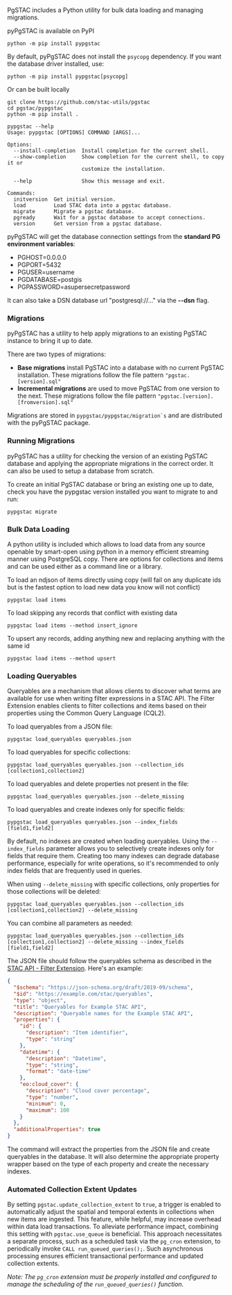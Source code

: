 

PgSTAC includes a Python utility for bulk data loading and managing migrations.

pyPgSTAC is available on PyPI
```
python -m pip install pypgstac
```

By default, pyPgSTAC does not install the `psycopg` dependency. If you want the database driver installed, use:

```
python -m pip install pypgstac[psycopg]
```

Or can be built locally
```
git clone https://github.com/stac-utils/pgstac
cd pgstac/pypgstac
python -m pip install .
```

```
pypgstac --help
Usage: pypgstac [OPTIONS] COMMAND [ARGS]...

Options:
  --install-completion  Install completion for the current shell.
  --show-completion     Show completion for the current shell, to copy it or
                        customize the installation.

  --help                Show this message and exit.

Commands:
  initversion  Get initial version.
  load         Load STAC data into a pgstac database.
  migrate      Migrate a pgstac database.
  pgready      Wait for a pgstac database to accept connections.
  version      Get version from a pgstac database.
```

pyPgSTAC will get the database connection settings from the **standard PG environment variables**:

- PGHOST=0.0.0.0
- PGPORT=5432
- PGUSER=username
- PGDATABASE=postgis
- PGPASSWORD=asupersecretpassword

It can also take a DSN database url "postgresql://..." via the **--dsn** flag.

### Migrations
pyPgSTAC has a utility to help apply migrations to an existing PgSTAC instance to bring it up to date.

There are two types of migrations:

 - **Base migrations** install PgSTAC into a database with no current PgSTAC installation. These migrations follow the file pattern `"pgstac.[version].sql"`
 - **Incremental migrations** are used to move PgSTAC from one version to the next. These migrations follow the file pattern `"pgstac.[version].[fromversion].sql"`

Migrations are stored in ```pypgstac/pypgstac/migration`s``` and are distributed with the pyPgSTAC package.

### Running Migrations
pyPgSTAC has a utility for checking the version of an existing PgSTAC database and applying the appropriate migrations in the correct order. It can also be used to setup a database from scratch.

To create an initial PgSTAC database or bring an existing one up to date, check you have the pypgstac version installed you want to migrate to and run:
```
pypgstac migrate
```

### Bulk Data Loading
A python utility is included which allows to load data from any source openable by smart-open using python in a memory efficient streaming manner using PostgreSQL copy. There are options for collections and items and can be used either as a command line or a library.

To load an ndjson of items directly using copy (will fail on any duplicate ids but is the fastest option to load new data you know will not conflict)
```
pypgstac load items
```

To load skipping any records that conflict with existing data
```
pypgstac load items --method insert_ignore
```

To upsert any records, adding anything new and replacing anything with the same id
```
pypgstac load items --method upsert
```

### Loading Queryables

Queryables are a mechanism that allows clients to discover what terms are available for use when writing filter expressions in a STAC API. The Filter Extension enables clients to filter collections and items based on their properties using the Common Query Language (CQL2).

To load queryables from a JSON file:

```
pypgstac load_queryables queryables.json
```

To load queryables for specific collections:

```
pypgstac load_queryables queryables.json --collection_ids [collection1,collection2]
```

To load queryables and delete properties not present in the file:

```
pypgstac load_queryables queryables.json --delete_missing
```

To load queryables and create indexes only for specific fields:

```
pypgstac load_queryables queryables.json --index_fields [field1,field2]
```

By default, no indexes are created when loading queryables. Using the `--index_fields` parameter allows you to selectively create indexes only for fields that require them. Creating too many indexes can degrade database performance, especially for write operations, so it's recommended to only index fields that are frequently used in queries.

When using `--delete_missing` with specific collections, only properties for those collections will be deleted:

```
pypgstac load_queryables queryables.json --collection_ids [collection1,collection2] --delete_missing
```

You can combine all parameters as needed:

```
pypgstac load_queryables queryables.json --collection_ids [collection1,collection2] --delete_missing --index_fields [field1,field2]
```

The JSON file should follow the queryables schema as described in the [STAC API - Filter Extension](https://github.com/stac-api-extensions/filter#queryables). Here's an example:

```json
{
  "$schema": "https://json-schema.org/draft/2019-09/schema",
  "$id": "https://example.com/stac/queryables",
  "type": "object",
  "title": "Queryables for Example STAC API",
  "description": "Queryable names for the Example STAC API",
  "properties": {
    "id": {
      "description": "Item identifier",
      "type": "string"
    },
    "datetime": {
      "description": "Datetime",
      "type": "string",
      "format": "date-time"
    },
    "eo:cloud_cover": {
      "description": "Cloud cover percentage",
      "type": "number",
      "minimum": 0,
      "maximum": 100
    }
  },
  "additionalProperties": true
}
```

The command will extract the properties from the JSON file and create queryables in the database. It will also determine the appropriate property wrapper based on the type of each property and create the necessary indexes.

### Automated Collection Extent Updates

By setting `pgstac.update_collection_extent` to `true`, a trigger is enabled to automatically adjust the spatial and temporal extents in collections when new items are ingested. This feature, while helpful, may increase overhead within data load transactions. To alleviate performance impact, combining this setting with `pgstac.use_queue` is beneficial. This approach necessitates a separate process, such as a scheduled task via the `pg_cron` extension, to periodically invoke `CALL run_queued_queries();`. Such asynchronous processing ensures efficient transactional performance and updated collection extents.

*Note: The `pg_cron` extension must be properly installed and configured to manage the scheduling of the `run_queued_queries()` function.*
